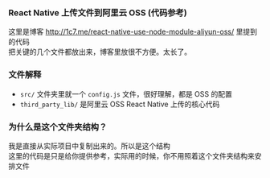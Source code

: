### React Native 上传文件到阿里云 OSS (代码参考)
这里是博客 http://1c7.me/react-native-use-node-module-aliyun-oss/ 里提到的代码     
把关键的几个文件都放出来，博客里放很不方便。太长了。

### 文件解释
* `src/` 文件夹里就一个 `config.js` 文件，很好理解，都是 OSS 的配置
* `third_party_lib/` 是阿里云 OSS React Native 上传的核心代码

### 为什么是这个文件夹结构？
我是直接从实际项目中复制出来的。所以是这个结构       
这里的代码是只是给你提供参考，实际用的时候，你不用照着这个文件夹结构来安排文件       
